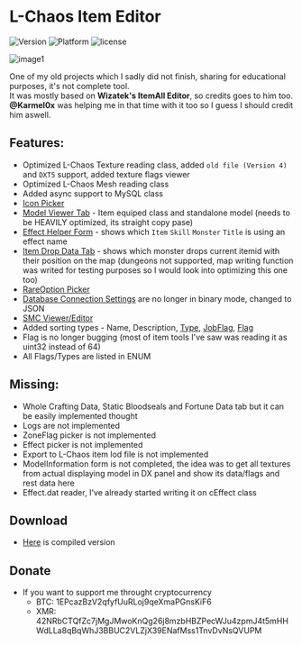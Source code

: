 # L-Chaos Item Editor
![Version](https://img.shields.io/badge/version-1.0-blue.svg)
![Platform](https://img.shields.io/badge/platform-windows-green.svg)
![license](https://img.shields.io/badge/license-GPL%203.0-orange.svg)

![image1](http://grabilla.com/0881e-6252a273-2e60-4bb5-8e45-2ef07288901e.png)

One of my old projects which I sadly did not finish, sharing for educational purposes, it's not complete tool.\
It was mostly based on **Wizatek's ItemAll Editor**, so credits goes to him too.\
**@Karmel0x** was helping me in that time with it too so I guess I should credit him aswell.

## Features:
- Optimized L-Chaos Texture reading class, added ```old file (Version 4)``` and ```DXT5``` support, added texture flags viewer
- Optimized L-Chaos Mesh reading class
- Added async support to MySQL class
- [Icon Picker](http://grabilla.com/0881e-785ca3b8-6f2c-4119-89cb-73d080b36ad1.png)
- [Model Viewer Tab](http://grabilla.com/0881e-8a224ed4-2c29-485c-bf87-d8f7a867619b.gif) - Item equiped class and standalone model (needs to be HEAVILY optimized, its straight copy pase)
- [Effect Helper Form](http://i.grab.la/0881e-ffe6de6e-f71d-4b38-8e88-aaac81b26393.png) - shows which ```Item``` ```Skill``` ```Monster``` ```Title``` is using an effect name
- [Item Drop Data Tab](http://grabilla.com/0881e-e1405316-7141-4508-9b7d-264e4234ffd4.png) - shows which monster drops current itemid with their position on the map (dungeons not supported, map writing function was writed for testing purposes so I would look into optimizing this one too)
- [RareOption Picker](http://grabilla.com/0881e-1c20630b-f2b2-47d4-a6a0-b84960b39f89.png)
- [Database Connection Settings](http://grabilla.com/0881e-2b3210e7-c5fa-4bf0-9f9e-a6d930b9e1cf.png) are no longer in binary mode, changed to JSON
- [SMC Viewer/Editor](http://grabilla.com/0881e-b4f0eee1-c983-4be8-b111-f8cb8787feeb.png)
- Added sorting types - Name, Description, [Type](http://grabilla.com/0881e-47f130c6-9d98-4ff6-866c-36313610e6c8.png), [JobFlag](http://grabilla.com/0881e-89afbf80-63fb-4044-837b-d3065c763bf1.png), [Flag](http://grabilla.com/0881e-b926df11-73c6-4486-a370-79a8831fdc6d.png)
- Flag is no longer bugging (most of item tools I've saw was reading it as uint32 instead of 64)
- All Flags/Types are listed in ENUM

## Missing:
- Whole Crafting Data, Static Bloodseals and Fortune Data tab but it can be easily implemented thought
- Logs are not implemented
- ZoneFlag picker is not implemented
- Effect picker is not implemented
- Export to L-Chaos item lod file is not implemented
- ModelInformation form is not completed, the idea was to get all textures from actual displaying model in DX panel and show its data/flags and rest data here
- Effect.dat reader, I've already started writing it on cEffect class

## Download
  - [Here](http://grabilla.com/0881e-6c9357f3-d8d4-48a2-b466-8e7dac655e9a.zip) is compiled version

## Donate
- If you want to support me throught cryptocurrency
  - BTC: 1EPcazBzV2qfyfUuRLoj9qeXmaPGnsKiF6
  - XMR: 42NRbCTQfZc7jMgJMwoKnQg26j8mzbHBZPecWJu4zpmJ4t5mHHWdLLa8qBqWhJ3BBUC2VLZjX39ENafMss1TnvDvNsQVUPM
